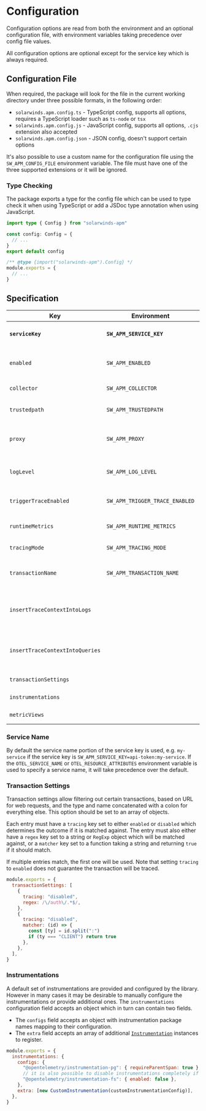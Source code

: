 # Configuration

Configuration options are read from both the environment and an optional configuration file, with environment variables taking precedence over config file values.

All configuration options are optional except for the service key which is always required.

## Configuration File

When required, the package will look for the file in the current working directory under three possible formats, in the following order:

- `solarwinds.apm.config.ts` - TypeScript config, supports all options, requires a TypeScript loader such as `ts-node` or `tsx`
- `solarwinds.apm.config.js` - JavaScript config, supports all options, `.cjs` extension also accepted
- `solarwinds.apm.config.json` - JSON config, doesn't support certain options

It's also possible to use a custom name for the configuration file using the `SW_APM_CONFIG_FILE` environment variable. The file must have one of the three supported extensions or it will be ignored.

### Type Checking

The package exports a type for the config file which can be used to type check it when using TypeScript or add a JSDoc type annotation when using JavaScript.

```ts
import type { Config } from "solarwinds-apm"

const config: Config = {
  // ...
}
export default config
```

```js
/** @type {import("solarwinds-apm").Config} */
module.exports = {
  // ...
}
```

## Specification

| Key                             | Environment                    | Default           | Description                                                  |
| ------------------------------- | ------------------------------ | ----------------- | ------------------------------------------------------------ |
| **`serviceKey`**                | **`SW_APM_SERVICE_KEY`**       |                   | **Service key**. See [Service Name](#service-name)           |
| `enabled`                       | `SW_APM_ENABLED`               | `true`            | Whether instrumentation should be enabled                    |
| `collector`                     | `SW_APM_COLLECTOR`             | Default collector | Collector URL                                                |
| `trustedpath`                   | `SW_APM_TRUSTEDPATH`           | None              | Path to the collector's SSL certificate                      |
| `proxy`                         | `SW_APM_PROXY`                 | None              | URL of a proxy to use to connect to the collector            |
| `logLevel`                      | `SW_APM_LOG_LEVEL`             | `info`            | Logging level for the instrumentation libraries              |
| `triggerTraceEnabled`           | `SW_APM_TRIGGER_TRACE_ENABLED` | `true`            | Whether trigger tracing should be enabled                    |
| `runtimeMetrics`                | `SW_APM_RUNTIME_METRICS`       | `true`            | Whether runtime metrics should be collected                  |
| `tracingMode`                   | `SW_APM_TRACING_MODE`          | None              | Custom tracing mode                                          |
| `transactionName`               | `SW_APM_TRANSACTION_NAME`      | None              | Custom transaction name for all spans                        |
| `insertTraceContextIntoLogs`    |                                | `false`           | Whether to insert trace context information into logs        |
| `insertTraceContextIntoQueries` |                                | `false`           | Whether to insert trace context information into SQL queries |
| `transactionSettings`           |                                | None              | See [Transaction Settings](#transaction-settings)            |
| `instrumentations`              |                                | None              | See [Instrumentations](#instrumentations)                    |
| `metricViews`                   |                                | None              | Custom metric views                                          |

### Service Name

By default the service name portion of the service key is used, e.g. `my-service` if the service key is `SW_APM_SERVICE_KEY=api-token:my-service`. If the `OTEL_SERVICE_NAME` or `OTEL_RESOURCE_ATTRIBUTES` environment variable is used to specify a service name, it will take precedence over the default.

### Transaction Settings

Transaction settings allow filtering out certain transactions, based on URL for web requests, and the type and name concatenated with a colon for everything else. This option should be set to an array of objects.

Each entry must have a `tracing` key set to either `enabled` or `disabled` which determines the outcome if it is matched against. The entry must also either have a `regex` key set to a string or `RegExp` object which will be matched against, or a `matcher` key set to a function taking a string and returning `true` if it should match.

If multiple entries match, the first one will be used. Note that setting `tracing` to `enabled` does not guarantee the transaction will be traced.

```js
module.exports = {
  transactionSettings: [
    {
      tracing: "disabled",
      regex: /\/auth\/.*$/,
    },
    {
      tracing: "disabled",
      matcher: (id) => {
        const [ty] = id.split(":")
        if (ty === "CLIENT") return true
      },
    },
  ],
}
```

### Instrumentations

A default set of instrumentations are provided and configured by the library. However in many cases it may be desirable to manually configure the instrumentations or provide additional ones. The `instrumentations` configuration field accepts an object which in turn can contain two fields.

- The `configs` field accepts an object with instrumentation package names mapping to their configuration.
- The `extra` field accepts an array of additional [`Instrumentation`](https://open-telemetry.github.io/opentelemetry-js/interfaces/_opentelemetry_instrumentation.Instrumentation.html) instances to register.

```js
module.exports = {
  instrumentations: {
    configs: {
      "@opentelemetry/instrumentation-pg": { requireParentSpan: true },
      // it is also possible to disable instrumentations completely if preferred
      "@opentelemetry/instrumentation-fs": { enabled: false },
    },
    extra: [new CustomInstrumentation(customInstrumentationConfig)],
  },
}
```
